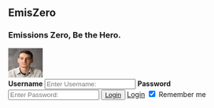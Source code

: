 ## EmisZero

### Emissions Zero, Be the Hero.
<form action="action_page.php" method="post">
    <div class="imgcontainer">
        <img src="prof.jpg" width ="70" height = "60" alt="Avatar" class="avatar">
    </div>
    <div class="container">
        <label for="uname"><b>Username</b></label>
            <input type="text" placeholder="Enter Username:" name="uname" required>
        <label for="psw"><b>Password</b></label>
            <input type="password" placeholder="Enter Password:" name="psw" required>
        <button type="submit"><a href="https://projectemiszero.github.io/Home-Page/">Login</a></button>
        <a class="submit" href="https://projectemiszero.github.io/Home-Page/" data-size="large" aria-label="Login">Login</a>
        <label>
        <input type="checkbox" checked="checked" name="remember"> Remember me
        </label>
     </div>
</form>

